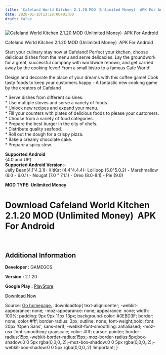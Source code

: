 ```yaml
---
title: 'Cafeland World Kitchen 2.1.20 MOD (Unlimited Money)  APK For Android'
date: 2020-01-10T13:28:00+01:00
draft: false
---
```


![Cafeland World Kitchen 2.1.20 MOD (Unlimited Money)  APK For Android](https://i2.wp.com/apkhome.net/wp-content/uploads/2020/01/Cafeland-World-Kitchen-2.1.20-MOD-Unlimited-Money.png "Cafeland World Kitchen 2.1.20 MOD (Unlimited Money)  APK For Android")

  

Cafeland World Kitchen 2.1.20 MOD (Unlimited Money)  APK For Android

Start your culinary stay now at Cafeland! Perfect your kitchen, choose delicious dishes from the menu and serve delicacies. Lay the groundwork for a great, successful company with worldwide renown, and get carried away by the cooking fever! From a small bistro to a famous Cafe World!

Design and decorate the place of your dreams with this coffee game! Cook tasty foods to keep your customers happy - A fantastic new cooking game by the creators of Cafeland

\* Serve dishes from different cuisines.  
\* Use multiple stoves and serve a variety of foods.  
\* Unlock new recipes and expand your menu.  
\* Fill your counters with plates of delicious foods to please your customers.  
\* Choose from a variety of food categories.  
\* Prepare the best burger in the city of chefs.  
\* Distribute quality seafood.  
\* Roll out the dough for a crispy pizza.  
\* Bake a creamy chocolate cake.  
\* Prepare a spicy stew.

**Supported Android**  
{4.0 and UP}  
**Supported Android Version**:-  
Jelly Bean(4.1"4.3.1)- KitKat (4.4"4.4.4)- Lollipop (5.0"5.0.2) - Marshmallow (6.0 - 6.0.1) - Nougat (7.0 " 7.1.1) - Oreo (8.0-8.1) - Pie (9.0)

**MOD TYPE: Unlimited Money**

Download Cafeland World Kitchen 2.1.20 MOD (Unlimited Money)  APK For Android
==============================================================================

 

Additional Information
----------------------

**Developer :** GAMEGOS

**Version :** 2.1.20

**Google Play :** [PlayStore](https://play.google.com/store/apps/details?id=com.gamegos.mobile.cafeland)

  

[Download Now](https://store4app.co/post/cafeland-world-kitchen-2-1-20-mod-unlimited-money-apk-for-android_1578657731)

  
Source: [Go homepage.](https://store4app.co/post/cafeland-world-kitchen-2-1-20-mod-unlimited-money-apk-for-android_1578657731) .downloadtop{ text-align:center; -webkit-appearance: none; -moz-appearance: none; appearance: none; width: 100%; padding: 9px 9px 11px 13px; background-color: #0EBD3F; border: none; color:#fff; border-radius: 3px; outline: none; font-weight;bold; font: 20px 'Open Sans', sans-serif; -webkit-font-smoothing: antialiased; -moz-osx-font-smoothing: grayscale; color: #fff; cursor: pointer; border-radius:15px;-webkit-border-radius:15px;-moz-border-radius:5px;box-shadow:0 0 5px rgba(0,0,0,.2);-moz-box-shadow:0 0 5px rgba(0,0,0,.2);-webkit-box-shadow:0 0 5px rgba(0,0,0,.2) !important; }